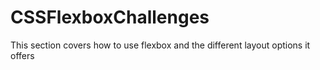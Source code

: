 # CSSFlexboxChallenges
This section covers how to use flexbox and the different layout options it offers
